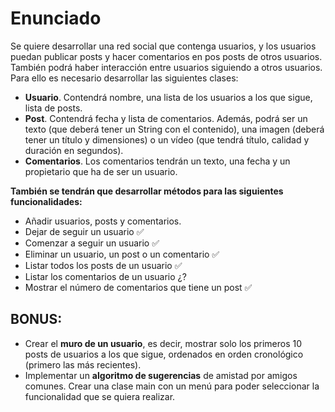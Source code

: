 # Enunciado
Se quiere desarrollar una red social que contenga usuarios, y los usuarios puedan publicar posts y hacer comentarios en pos posts de otros usuarios. También podrá haber interacción entre usuarios siguiendo a otros usuarios. Para ello es necesario desarrollar las siguientes clases:

* **Usuario**. Contendrá nombre, una lista de los usuarios a los que sigue, lista de posts.
* **Post**. Contendrá fecha y lista de comentarios. Además, podrá ser un texto (que deberá tener un String con el contenido), una imagen (deberá tener un título y dimensiones) o un vídeo (que tendrá título, calidad y duración en segundos).
* **Comentarios**. Los comentarios tendrán un texto, una fecha y un propietario que ha de ser un usuario.


**También se tendrán que desarrollar métodos para las siguientes funcionalidades:**


- Añadir usuarios, posts y comentarios. 
- Dejar de seguir un usuario ✅
- Comenzar a seguir un usuario ✅
- Eliminar un usuario, un post o un comentario ✅
- Listar todos los posts de un usuario ✅
- Listar los comentarios de un usuario ¿?
- Mostrar el número de comentarios que tiene un post ✅


## BONUS:


- Crear el **muro de un usuario**, es decir, mostrar solo los primeros 10 posts de usuarios a los que sigue, ordenados en orden cronológico (primero las más recientes).
- Implementar un **algoritmo de sugerencias** de amistad por amigos comunes.
  Crear una clase main con un menú para poder seleccionar la funcionalidad que se quiera realizar.